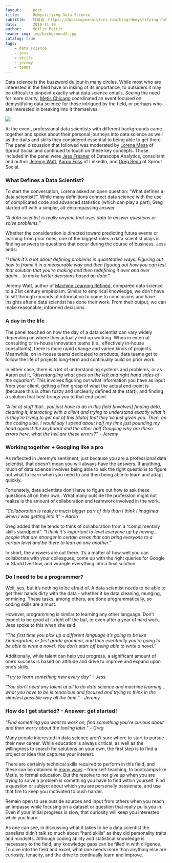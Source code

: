 ```yaml
---
layout:     post
title:      Demystifying Data Science
subtitle:   转载自：https://datascopeanalytics.com/blog/demystifying-data-science/
date:       2016-11-10
author:     Mollie Pettit
header-img: img/background3.jpg
catalog: true
tags:
    - data science
    - jess
    - skills
    - jeremy
    - teams
---
```


Data science is the buzzword du jour in many circles. While most who are interested in the field have an inkling of its importance, to outsiders it may be difficult to pinpoint exactly what data science entails. Seeing the need for more clarity, [Metis Chicago](http://www.thisismetis.com/) coordinated an event focused on demystifying data science for those intrigued by the field, or perhaps who are interested in breaking into it themselves.

![](https://datascopeanalytics.com/blog/demystifying-data-science/demystify.jpeg)


At the event, professional data scientists with different backgrounds came together and spoke about their personal journeys into data science as well as the traits and skills they considered essential to being able to get there. The panel discussion that followed was moderated by [Lorena Mesa](http://lorenamesa.com/) of Sprout Social and continued to touch on these key concepts. Those included in the panel were [Jess Freaner](https://datascopeanalytics.com/team/jess-freaner) of Datascope Analytics, consultant and author [Jeremy Watt](https://www.linkedin.com/in/jeremy-watt-8bbb1544), [Aaron Foss](https://www.linkedin.com/in/aaron-foss-8293a74) of LinkedIn, and [Greg Reda](http://www.gregreda.com/) of Sprout Social.

### What Defines a Data Scientist?

To start the conversation, Lorena asked an open question: “What defines a data scientist?”. While many definitions connect data science with the use of complicated code and advanced statistics (which can play a part), Greg started off with a simpler, all-encompassing answer.

*“A data scientist is really anyone that uses data to answer questions or solve problems.”*

Whether the consideration is directed toward predicting future events or learning from prior ones, one of the biggest roles a data scientist plays is finding answers to questions that occur during the course of business. Jess adds:

*“I think it's a lot about defining problems in quantitative ways. Figuring out how to frame it in a measurable way and then figuring out how you can test that solution that you're making and then redefining it over and over again… to make better decisions based on data.”*

Jeremy Watt, author of [Machine Learning Refined](https://www.amazon.com/Machine-Learning-Refined-Foundations-Applications/dp/1107123526), compared data science to a 21st century empiricism. Similar to empirical knowledge, we don’t have to sift through mounds of information to come to conclusions and have insights after a data scientist has done their work. From their output, we can make reasonable, informed decisions.

### A day in the life

The panel touched on how the day of a data scientist can vary widely depending on where they actually end up working. When in external consulting or in-house innovation teams (i.e., effectively in-house consultants), there is more rapid change and varied kinds of projects. Meanwhile, on in-house teams dedicated to products, data teams get to follow the life of projects long-term and continually build on prior work.

In either case, there is a lot of understanding systems and problems, or as Aaron put it, *“disentangling what goes on the left and right hand sides of the equation”*. This involves figuring out what information you have as input from your client, getting a firm grasp of what the actual end-point is (because this is often fuzzy and unclearly defined at the start), and finding a solution that best brings you to that end-point.

*“A lot of stuff that…you just have to do in this field [involves] finding data, cleaning it, interacting with a client and trying to understand exactly what it is they're trying to get out of this [data] that they've just given you. Then, on the coding side, I would say I spend about half my time just pounding my head against the keyboard and the other half Googling why are these errors here, what the hell are these errors?” - Jeremy*

### Working together + Googling like a pro

As reflected in Jeremy’s sentiment, just because you are a professional data scientist, that doesn’t mean you will always have the answers. If anything, much of data science involves being able to ask the right questions to figure out what to learn when you need to and then being able to learn and adapt quickly.

Fortunately, data scientists don’t have to figure out how to ask these questions all on their own.. What many outside the profession might not realize is the amount of collaboration and teamwork involved in the work.

*“Collaboration is really a much bigger part of this than I think I imagined when I was getting into it” – Aaron*

Greg added that he tends to think of collaboration from a “complimentary skills standpoint”.
*“I think it's important to level everyone up by having… people that are stronger in certain areas that can bring everyone to a certain level and be there to lean on one another.”*

In short, the answers are out there. It’s a matter of how well you can collaborate with your colleagues, come up with the right queries for Google or StackOverflow, and wrangle everything into a final solution.

### Do I need to be a programmer?

Well, yes, but it’s nothing to be afraid of. A data scientist needs to be able to get their hands dirty with the data - whether it be data cleaning, munging, or mining. These tasks, among others, are done programmatically, so coding skills are a must.

However, programming is similar to learning any other language. Don’t expect to be good at it right off the bat, or even after a year of hard work. Jess spoke to this when she said:

*“The first time you pick up a different language it’s going to be like kindergarten, or first grade grammar, and then eventually you’re going to be able to write a novel. You don’t start off being able to write a novel.”*

Additionally, while talent can help you progress, a significant amount of one’s success is based on attitude and drive to improve and expand upon one’s skills.

*“I try to learn something new every day” - Jess*

*“You don’t need any talent at all to do data science and machine learning… what you have to be is tenacious and focused and trying to think in the simplest possible way all the time.” - Jeremy*

### How do I get started? - Answer: get started!

*“Find something you want to work on, find something you're curious about and then worry about the tooling later.” – Greg*

Many people interested in data science aren’t sure where to start to pursue their new career. While education is always critical, as well as the willingness to search for solutions on your own, the first step is to find a project or idea that captures your interest.

There are certainly technical skills required to perform in this field, and these can be obtained in [many ways](https://datascopeanalytics.com/blog/how-do-i-become-a-data-scientist-an-evaluation-of-3-alternatives) – from self-teaching, to bootcamps like Metis, to formal education. But the resolve to not give up when you are trying to solve a problem is something you have to find within yourself. Find a question or subject about which you are personally passionate, and use that fire to keep you motivated to push harder.

Remain open to use outside sources and input from others when you reach an impasse while focusing on a dataset or question that really pulls you in. Even if your initial progress is slow, that curiosity will keep you interested while you learn.

As one can see, in discussing what it takes to be a data scientist the panelists didn’t talk so much about “hard skills” as they did personality traits and mindsets. Although coding ability and statistical knowledge is necessary to the field, any knowledge gaps can be filled in with diligence. To dive into the field and excel, what one needs more than anything else are curiosity, tenacity, and the drive to continually learn and improve.
